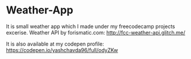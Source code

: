 # Weather-App
It is small weather app which I made under my freecodecamp projects excerise.
Weather API by forismatic.com: http://fcc-weather-api.glitch.me/

It is also available at my codepen profile: https://codepen.io/yashchavda96/full/odyZKw
